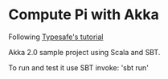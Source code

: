 # Compute Pi with Akka

Following [Typesafe's tutorial](http://typesafe.com/resources/tutorials/getting-started-with-akka-scala.html)

Akka 2.0 sample project using Scala and SBT.

To run and test it use SBT invoke: 'sbt run'
